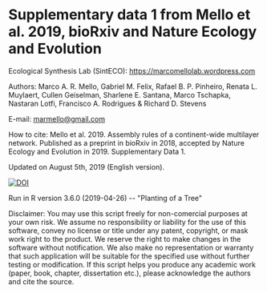 # Supplementary data 1 from Mello et al. 2019, bioRxiv and Nature Ecology and Evolution

Ecological Synthesis Lab (SintECO): https://marcomellolab.wordpress.com

Authors: Marco A. R. Mello, Gabriel M. Felix, Rafael B. P. Pinheiro, Renata L. Muylaert, Cullen Geiselman, Sharlene E. Santana, Marco Tschapka, Nastaran Lotfi, Francisco A. Rodrigues & Richard D. Stevens

E-mail: marmello@gmail.com 

How to cite: Mello et al. 2019. Assembly rules of a continent-wide multilayer network. Published as a preprint in bioRxiv in 2018, accepted by Nature Ecology and Evolution in 2019. Supplementary Data 1. 

Updated on August 5th, 2019 (English version).


<a href="https://doi.org/10.5281/zenodo.2557536"><img src="https://zenodo.org/badge/DOI/10.5281/zenodo.2557536.svg" alt="DOI"></a>


Run in R version 3.6.0 (2019-04-26) -- "Planting of a Tree"

Disclaimer: You may use this script freely for non-comercial purposes at your own risk. We assume no responsibility or liability for the use of this software, convey no license or title under any patent, copyright, or mask work right to the product. We reserve the right to make changes in the software without notification. We also make no representation or warranty that such application will be suitable for the specified use without further testing or modification. If this script helps you produce any academic work (paper, book, chapter, dissertation etc.), please acknowledge the authors and cite the source.
